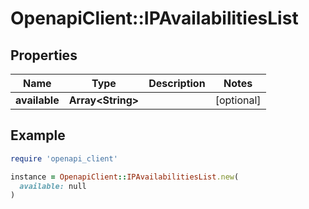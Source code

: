 # OpenapiClient::IPAvailabilitiesList

## Properties

| Name | Type | Description | Notes |
| ---- | ---- | ----------- | ----- |
| **available** | **Array&lt;String&gt;** |  | [optional] |

## Example

```ruby
require 'openapi_client'

instance = OpenapiClient::IPAvailabilitiesList.new(
  available: null
)
```

